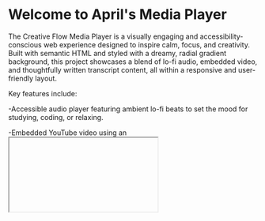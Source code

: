 <h1>Welcome to April's Media Player</h1>
<p>The Creative Flow Media Player is a visually engaging and accessibility-conscious web experience designed to inspire calm, focus, and creativity. Built with semantic HTML and styled with a dreamy, radial gradient background, this project showcases a blend of lo-fi audio, embedded video, and thoughtfully written transcript content, all within a responsive and user-friendly layout.</p>

<p>Key features include:

 -Accessible audio player featuring ambient lo-fi beats to set the mood for studying, coding, or relaxing.

 -Embedded YouTube video using an <iframe> for a seamless viewing experience without autoplay or distractions.

 -Transcript section written in a poetic, hippy-dippy style, enhanced with high-contrast colors, clean typography, and a calming design aesthetic.

 -Fully ACC/WCAG-aligned design, ensuring legibility, keyboard navigability, and screen reader support.

-This project emphasizes both form and function — offering a peaceful, flowing interface that supports creative work while maintaining inclusive web standards</p>

<a href="https://backusa920.github.io/AprilsMediaPage/"></a>

  <img src="./assets/2025-06-16 22_22_36-Window.png" width="500" >
  <p>A modern, visually soothing multimedia web player interface is displayed. The page features a soft, pastel gradient background blending peach and mint tones. At the top, a centered headline reads “Tune In. Breathe Deep. Create.” Below it is an audio player labeled “Soundtrack for Flow , "Lazy Sunday' Vibes.” The next section features a YouTube embed of “Analog Sunshine, The Mountain,” showcasing colorful psychedelic album art with a vintage VW bus under a cosmic, rainbow-filled sky. The bottom of the page includes a high-contrast transcript section titled “Thought Flow,” with poetic text describing the vibe of the music, chill, meditative, and ideal for focus or creative work.
  

<br><br>
<a href="https://backusa920.github.io/AprilsMediaPage">
  <img src="https://dabuttonfactory.com/button.png?t=View+Project&f=Calibri-Bold&ts=18&tc=fff&hp=45&vp=20&w=134&h=38&c=11&bgt=unicolored&bgc=245c68&be=1">
</a>